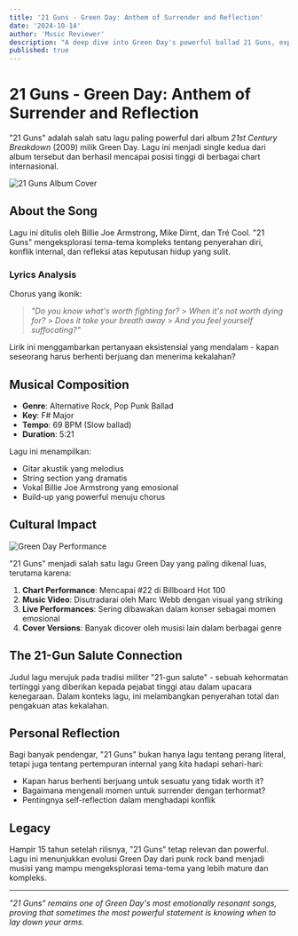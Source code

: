 ```yaml
---
title: '21 Guns - Green Day: Anthem of Surrender and Reflection'
date: '2024-10-14'
author: 'Music Reviewer'
description: "A deep dive into Green Day's powerful ballad 21 Guns, exploring its themes of surrender, war, and personal struggle"
published: true
---
```


# 21 Guns - Green Day: Anthem of Surrender and Reflection

"21 Guns" adalah salah satu lagu paling powerful dari album _21st Century Breakdown_ (2009) milik Green Day. Lagu ini menjadi single kedua dari album tersebut dan berhasil mencapai posisi tinggi di berbagai chart internasional.

![21 Guns Album Cover](/_sync/images/guns.webp)

## About the Song

Lagu ini ditulis oleh Billie Joe Armstrong, Mike Dirnt, dan Tré Cool. "21 Guns" mengeksplorasi tema-tema kompleks tentang penyerahan diri, konflik internal, dan refleksi atas keputusan hidup yang sulit.

### Lyrics Analysis

Chorus yang ikonik:

> _"Do you know what's worth fighting for?_ > _When it's not worth dying for?_ > _Does it take your breath away_ > _And you feel yourself suffocating?"_

Lirik ini menggambarkan pertanyaan eksistensial yang mendalam - kapan seseorang harus berhenti berjuang dan menerima kekalahan?

## Musical Composition

- **Genre**: Alternative Rock, Pop Punk Ballad
- **Key**: F# Major
- **Tempo**: 69 BPM (Slow ballad)
- **Duration**: 5:21

Lagu ini menampilkan:

- Gitar akustik yang melodius
- String section yang dramatis
- Vokal Billie Joe Armstrong yang emosional
- Build-up yang powerful menuju chorus

## Cultural Impact

![Green Day Performance](guns.jpg)

"21 Guns" menjadi salah satu lagu Green Day yang paling dikenal luas, terutama karena:

1. **Chart Performance**: Mencapai #22 di Billboard Hot 100
2. **Music Video**: Disutradarai oleh Marc Webb dengan visual yang striking
3. **Live Performances**: Sering dibawakan dalam konser sebagai momen emosional
4. **Cover Versions**: Banyak dicover oleh musisi lain dalam berbagai genre

## The 21-Gun Salute Connection

Judul lagu merujuk pada tradisi militer "21-gun salute" - sebuah kehormatan tertinggi yang diberikan kepada pejabat tinggi atau dalam upacara kenegaraan. Dalam konteks lagu, ini melambangkan penyerahan total dan pengakuan atas kekalahan.

## Personal Reflection

Bagi banyak pendengar, "21 Guns" bukan hanya lagu tentang perang literal, tetapi juga tentang pertempuran internal yang kita hadapi sehari-hari:

- Kapan harus berhenti berjuang untuk sesuatu yang tidak worth it?
- Bagaimana mengenali momen untuk surrender dengan terhormat?
- Pentingnya self-reflection dalam menghadapi konflik

## Legacy

Hampir 15 tahun setelah rilisnya, "21 Guns" tetap relevan dan powerful. Lagu ini menunjukkan evolusi Green Day dari punk rock band menjadi musisi yang mampu mengeksplorasi tema-tema yang lebih mature dan kompleks.

---

_"21 Guns" remains one of Green Day's most emotionally resonant songs, proving that sometimes the most powerful statement is knowing when to lay down your arms._
